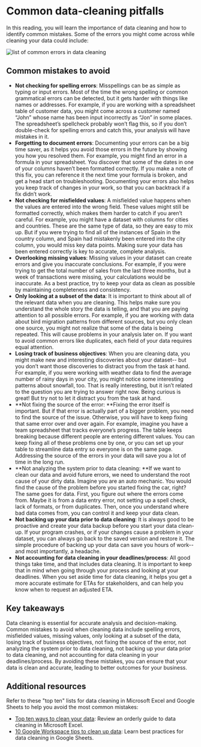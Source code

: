 # Common data-cleaning pitfalls

In this reading, you will learn the importance of data cleaning and how to identify common mistakes. Some of the errors you might come across while cleaning your data could include:

![list of common errors in data cleaning](https://d3c33hcgiwev3.cloudfront.net/imageAssetProxy.v1/xKinzzFmTkKop88xZs5C2Q_5da922d4cbd349e7aeb60ace3e18393a_Screen-Shot-2021-01-18-at-8.03.48-PM.png?expiry=1720310400000&hmac=3nAUOfUmAWS7p_J04N8nmMiXa1TSaJsXMxbZsrs3wR8)

## Common mistakes to avoid

* **Not checking for spelling errors**: Misspellings can be as simple as typing or input errors. Most of the time the wrong spelling or common grammatical errors can be detected, but it gets harder with things like names or addresses. For example, if you are working with a spreadsheet table of customer data, you might come across a customer named “John” whose name has been input incorrectly as “Jon” in some places. The spreadsheet’s spellcheck probably won’t flag this, so if you don’t double-check for spelling errors and catch this, your analysis will have mistakes in it.
* **Forgetting to document errors**: Documenting your errors can be a big time saver, as it helps you avoid those errors in the future by showing you how you resolved them. For example, you might find an error in a formula in your spreadsheet. You discover that some of the dates in one of your columns haven’t been formatted correctly. If you make a note of this fix, you can reference it the next time your formula is broken, and get a head start on troubleshooting. Documenting your errors also helps you keep track of changes in your work, so that you can backtrack if a fix didn’t work.
* **Not checking for misfielded values**: A misfielded value happens when the values are entered into the wrong field. These values might still be formatted correctly, which makes them harder to catch if you aren’t careful. For example, you might have a dataset with columns for cities and countries. These are the same type of data, so they are easy to mix up. But if you were trying to find all of the instances of Spain in the country column, and Spain had mistakenly been entered into the city column, you would miss key data points. Making sure your data has been entered correctly is key to accurate, complete analysis.
* **Overlooking missing values**: Missing values in your dataset can create errors and give you inaccurate conclusions. For example, if you were trying to get the total number of sales from the last three months, but a week of transactions were missing, your calculations would be inaccurate.  As a best practice, try to keep your data as clean as possible by maintaining completeness and consistency.
* **Only looking at a subset of the data**: It is important to think about all of the relevant data when you are cleaning. This helps make sure you understand the whole story the data is telling, and that you are paying attention to all possible errors. For example, if you are working with data about bird migration patterns from different sources, but you only clean one source, you might not realize that some of the data is being repeated. This will cause problems in your analysis later on. If you want to avoid common errors like duplicates, each field of your data requires equal attention.
* **Losing track of business objectives**: When you are cleaning data, you might make new and interesting discoveries about your dataset-- but you don’t want those discoveries to distract you from the task at hand. For example, if you were working with weather data to find the average number of rainy days in your city, you might notice some interesting patterns about snowfall, too. That is really interesting, but it isn’t related to the question you are trying to answer right now. Being curious is great! But try not to let it distract you from the task at hand.
* **Not fixing the source of the error: **Fixing the error itself is important. But if that error is actually part of a bigger problem, you need to find the source of the issue. Otherwise, you will have to keep fixing that same error over and over again. For example, imagine you have a team spreadsheet that tracks everyone’s progress. The table keeps breaking because different people are entering different values. You can keep fixing all of these problems one by one, or you can set up your table to streamline data entry so everyone is on the same page. Addressing the source of the errors in your data will save you a lot of time in the long run.
* **Not analyzing the system prior to data cleaning: **If we want to clean our data and avoid future errors, we need to understand the root cause of your dirty data. Imagine you are an auto mechanic. You would find the cause of the problem before you started fixing the car, right? The same goes for data. First, you figure out where the errors come from. Maybe it is from a data entry error, not setting up a spell check, lack of formats, or from duplicates. Then, once you understand where bad data comes from, you can control it and keep your data clean.
* **Not backing up your data prior to data cleaning**: It is always good to be proactive and create your data backup before you start your data clean-up. If your program crashes, or if your changes cause a problem in your dataset, you can always go back to the saved version and restore it. The simple procedure of backing up your data can save you hours of work-- and most importantly, a headache.
* **Not accounting for data cleaning in your deadlines/process**: All good things take time, and that includes data cleaning. It is important to keep that in mind when going through your process and looking at your deadlines. When you set aside time for data cleaning, it helps you get a more accurate estimate for ETAs for stakeholders, and can help you know when to request an adjusted ETA.

## Key takeaways

Data cleaning is essential for accurate analysis and decision-making. Common mistakes to avoid when cleaning data include spelling errors, misfielded values, missing values, only looking at a subset of the data, losing track of business objectives, not fixing the source of the error, not analyzing the system prior to data cleaning, not backing up your data prior to data cleaning, and not accounting for data cleaning in your deadlines/process. By avoiding these mistakes, you can ensure that your data is clean and accurate, leading to better outcomes for your business.

## Additional resources

Refer to these "top ten" lists for data cleaning in Microsoft Excel and Google Sheets to help you avoid the most common mistakes:

* [Top ten ways to clean your data](https://support.microsoft.com/en-us/office/top-ten-ways-to-clean-your-data-2844b620-677c-47a7-ac3e-c2e157d1db19 "Top ten ways to clean your data"): Review an orderly guide to data cleaning in Microsoft Excel.
* [10 Google Workspace tips to clean up data](https://support.google.com/a/users/answer/9604139?hl=en#zippy= "Ten Google Workspace tips to clean up data"): Learn best practices for data cleaning in Google Sheets.
